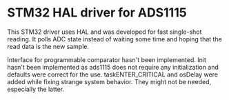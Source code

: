 # STM32 HAL driver for ADS1115

This STM32 driver uses HAL and was developed for fast single-shot reading.
It polls ADC state instead of waiting some time and hoping that the read data is the new sample.

Interface for programmable comparator hasn't been implemented.
Init hasn't been implemented as ads1115 does not require any initialization and defaults were correct for the use. 
taskENTER_CRITICAL and osDelay were added while fixing strange system behavior. They might not be needed, especially the latter.
